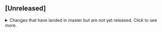 ## [Unreleased]
<details>
  <summary>
    Changes that have landed in master but are not yet released.
    Click to see more.
  </summary>

  ### New

  * Grid
    * [Added argument initialRecord to grid columns render function](https://github.com/softindex/uikernel/pull/249)
    * Added `recordId` property to GridModel.prototype.isValidRecord
    
  * Form
    * [Allowed to get undefined fields from `getAll().fields` in FormService (used `Proxy`)](https://github.com/softindex/uikernel/pull/246)

  * SuggestBox Editor
    * Added "withEmptyOption" prop to suggest editor [[263](https://github.com/softindex/uikernel/pull/263), [265](https://github.com/softindex/uikernel/pull/265)]
    
  ### Fixed
  
  * Grid
    * [Fixed `disabled` attribute processing in grid buttons](https://github.com/softindex/uikernel/pull/229)
    * [Fixed grid behavior after pressing ESC or ENTER](https://github.com/softindex/uikernel/pull/231)
    * [Removed selected prop mutation which cause bugs](https://github.com/softindex/uikernel/pull/233)
    * [Fixed update of grid after data changes](https://github.com/softindex/uikernel/pull/235)
    * [Fixed update of grid after select/unselect](https://github.com/softindex/uikernel/pull/235)
    * [Fixed adding statuses (addRecordStatus)](https://github.com/softindex/uikernel/pull/235)
    * [Apply grid filters by merging with previously applied ones](https://github.com/softindex/uikernel/pull/239)
    * [Fixed handling of plain Errors among changes returned from GridModel.prototype.update](https://github.com/softindex/uikernel/pull/243)
    * [Fixed bugs concerned with editing of grids](https://github.com/softindex/uikernel/pull/250)
    * [Made calling of grid.onChange after every change in the grid, not only after blur](https://github.com/softindex/uikernel/pull/251)
    * [Send POST read request if query string too large](https://github.com/softindex/uikernel/pull/260)
    * Update GridComponent if `selectBlackListMode` prop has been changed
    * Fixed applying GridComponent.prototype.setSelectedRecords
  
  * Form
    * [Fixed bug with `FormService.prototype.clearValidation` because of accidental mutations](https://github.com/softindex/uikernel/pull/244)
  
  * SuggestBox Editor
    * [Fixed text overlapping on button](https://github.com/softindex/uikernel/pull/228)
    * [Fixed bug with disabled list items with empty value (0, "", null)](https://github.com/softindex/uikernel/pull/241)
    * [Made moving popup of SuggestBox above the input if it doesn't fit under](https://github.com/softindex/uikernel/pull/242)
    * [Prevented SuggestBox from closing when scrolling event is triggered](https://github.com/softindex/uikernel/pull/242)
    * [Fixed small bag in trying to use dom element of unmounted SuggestBox](https://github.com/softindex/uikernel/pull/244)
    
  * Validators
    * [Handle case when invalid date value was passed to validator](https://github.com/softindex/uikernel/pull/238)
    * [Fixed Date validator](https://github.com/softindex/uikernel/pull/257)
    * Validator could not work with field name `constructor`
    * Fixed merging of same fields in `ValidationErrors.prototype.merge` method
    
  ## Changes
  
  * Common
    * Removed `UIKernel.createXhrValidator` (use createValidator)
    * `UIKernel.Models.ValidationErrors` moved to `UIKernel.ValidationErrors`
  
  * Grid
    * "create" event in GridModel has `Array` type
</details>
